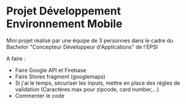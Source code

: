 # Projet Développement Environnement Mobile #

Mini projet réalisé par une équipe de 3 personnes dans le cadre du Bachelor "Concepteur Développeur d'Applications" de l'EPSI

A faire :
- Faire Google API et Firebase
- Faire Stores fragment (googlemaps)
- Si j'ai le temps, sécuriser les inputs, mettre en place des règles de validation (Caractères max pour zipcode, card number,...)
- Commenter le code